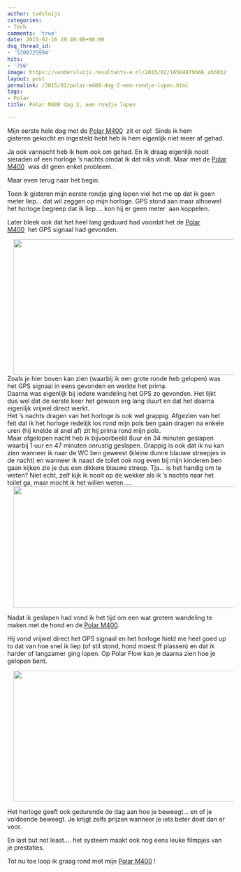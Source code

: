 ```yaml
---
author: tvdsluijs
categories:
- Tech
comments: 'true'
date: 2015-02-16 19:49:00+00:00
dsq_thread_id:
- '5700725994'
hits:
- '756'
image: https://vandersluijs.resultants-e.nl/2015/02/16504879566_a5b032f34b.jpg
layout: post
permalink: /2015/02/polar-m400-dag-2-een-rondje-lopen.html
tags:
- Polar
title: Polar M400 dag 2, een rondje lopen

---
```

<div class="separator" style="clear: both; text-align: left;">
  Mijn eerste hele dag met de <a href="http://ad.zanox.com/ppc/?30434665C74400133&ulp=[[http://www.sporthorlogecenter.nl/product/500849/category-185359/polar-m400-black.html]]" target="_blank" rel="nofollow">Polar M400</a>  zit er op!  Sinds ik hem gisteren gekocht en ingesteld hebt heb ik hem eigenlijk niet meer af gehad.
</div>

Ja ook vannacht heb ik hem ook om gehad. En ik draag eigenlijk nooit sieraden of een horloge &#8217;s nachts omdat ik dat niks vindt. Maar met de <a href="http://ad.zanox.com/ppc/?30434665C74400133&ulp=[[http://www.sporthorlogecenter.nl/product/500849/category-185359/polar-m400-black.html]]" target="_blank" rel="nofollow">Polar M400</a>  was dit geen enkel probleem.<!--more-->

Maar even terug naar het begin.
  
Toen ik gisteren mijn eerste rondje ging lopen viel het me op dat ik geen meter liep&#8230; dat wil zeggen op mijn horloge. GPS stond aan maar alhoewel het horloge begreep dat ik liep&#8230;. kon hij er geen meter  aan koppelen.

Later bleek ook dat het heel lang geduurd had voordat het de <a href="http://ad.zanox.com/ppc/?30434665C74400133&ulp=[[http://www.sporthorlogecenter.nl/product/500849/category-185359/polar-m400-black.html]]" target="_blank" rel="nofollow">Polar M400</a>  het GPS signaal had gevonden.

<div class="separator" style="clear: both; text-align: center;">
  <a style="margin-left: 1em; margin-right: 1em;" href="https://farm9.staticflickr.com/8651/16355582707_287a5565da_b.jpg"><img src="https://farm9.staticflickr.com/8651/16355582707_287a5565da_b.jpg" alt="" width="640" height="310" border="0" /></a>
</div>

<div class="separator" style="clear: both; text-align: left;">
  Zoals je hier boven kan zien (waarbij ik een grote ronde heb gelopen) was het GPS signaal in eens gevonden en werkte het prima.
</div>

<div class="separator" style="clear: both; text-align: left;">
</div>

<div class="separator" style="clear: both; text-align: left;">
  Daarna was eigenlijk bij iedere wandeling het GPS zo gevonden. Het lijkt dus wel dat de eerste keer het gewoon erg lang duurt en dat het daarna eigenlijk vrijwel direct werkt.
</div>

<div class="separator" style="clear: both; text-align: left;">
</div>

<div class="separator" style="clear: both; text-align: left;">
  Het &#8217;s nachts dragen van het horloge is ook wel grappig. Afgezien van het feit dat ik het horloge redelijk los rond mijn pols ben gaan dragen na enkele uren (hij knelde al snel af) zit hij prima rond mijn pols.
</div>

<div class="separator" style="clear: both; text-align: left;">
</div>

<div class="separator" style="clear: both; text-align: left;">
  Maar afgelopen nacht heb ik bijvoorbeeld 8uur en 34 minuten geslapen waarbij 1 uur en 47 minuten onrustig geslapen. Grappig is ook dat ik nu kan zien wanneer ik naar de WC ben geweest (kleine dunne blauwe streepjes in de nacht) en wanneer ik naast de toilet ook nog even bij mijn kinderen ben gaan kijken zie je dus een dikkere blauwe streep. Tja&#8230; is het handig om te weten? Niet echt, zelf kijk ik nooit op de wekker als ik &#8217;s nachts naar het toilet ga, maar mocht ik het willen weten&#8230;..
</div>

<div class="separator" style="clear: both; text-align: left;">
</div>

<div class="separator" style="clear: both; text-align: center;">
  <a style="margin-left: 1em; margin-right: 1em;" href="https://farm8.staticflickr.com/7437/15921281243_bc179e4458_b.jpg"><img src="https://farm8.staticflickr.com/7437/15921281243_bc179e4458_b.jpg" alt="" width="640" height="278" border="0" /></a>
</div>

<div class="separator" style="clear: both; text-align: left;">
</div>

Nadat ik geslapen had vond ik het tijd om een wat grotere wandeling te maken met de hond en de <a href="http://ad.zanox.com/ppc/?30434665C74400133&ulp=[[http://www.sporthorlogecenter.nl/product/500849/category-185359/polar-m400-black.html]]" target="_blank" rel="nofollow">Polar M400</a>.

Hij vond vrijwel direct het GPS signaal en het horloge hield me heel goed up to dat van hoe snel ik liep (of stil stond, hond moest ff plassen) en dat ik harder of langzamer ging lopen. Op Polar Flow kan je daarna zien hoe je gelopen bent.

<div class="separator" style="clear: both; text-align: center;">
  <a style="margin-left: 1em; margin-right: 1em;" href="https://farm8.staticflickr.com/7332/15921281453_5b0d4b1512_b.jpg"><img src="https://farm8.staticflickr.com/7332/15921281453_5b0d4b1512_b.jpg" alt="" width="640" height="300" border="0" /></a>
</div>

Het horloge geeft ook gedurende de dag aan hoe je beweegt&#8230; en of je voldoende beweegt. Je krijgt zelfs prijzen wanneer je iets beter doet dan er voor.

En last but not least&#8230;. het systeem maakt ook nog eens leuke filmpjes van je prestaties.

Tot nu toe loop ik graag rond met mijn <a href="http://ad.zanox.com/ppc/?30434665C74400133&ulp=[[http://www.sporthorlogecenter.nl/product/500849/category-185359/polar-m400-black.html]]" target="_blank" rel="nofollow">Polar M400</a> !

&nbsp;

<div class="separator" style="clear: both; text-align: center;">
</div>

&nbsp;